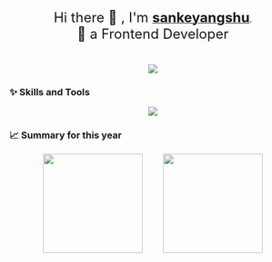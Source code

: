 <div align="center">
  <font size=5>Hi there 👋 , I'm </font><b><a target="_blank" href="javascript:;"><font size=5>sankeyangshu</font></a></b>.<br/>
  <font size=5>🚀 a Frontend Developer</font><br/>
</div>

<h1 align="center"> 
  <a href="https://github.com/sankeyangshu">
    <img src="https://readme-typing-svg.herokuapp.com?lines=从来没有真正的绝境，只有心灵的迷途;Never+really+desperate,+only+the+lost+of+the+soul&center=true&size=18" />
  </a>
</h1>

### **✨ Skills and Tools**

<div align="center">
  <img src="https://skillicons.dev/icons?i=html,css,js,ts,nodejs,nestjs,vue,react," />
</div>

### **📈 Summary for this year**

<div align="center">
  <span>&emsp;&emsp;</span>
  <img height="175px" src="https://github-readme-stats.vercel.app/api?username=sankeyangshu&hide_border=true&show_icons=true&bg_color=0,84fab0,8fd3f4,a8edea,5ee7df&theme=graywhite" />
  <span>&emsp;&emsp;</span>
  <img height="175px" src="https://github-readme-stats.vercel.app/api/top-langs/?username=sankeyangshu&hide_border=true&layout=compact&bg_color=0,5ee7df,a8edea,8fd3f4,84fab0&theme=graywhite" />
  <span>&emsp;&emsp;</span>
</div>

<!--
**sankeyangshu/sankeyangshu** is a ✨ _special_ ✨ repository because its `README.md` (this file) appears on your GitHub profile.

Here are some ideas to get you started:

- 🔭 I’m currently working on ...
- 🌱 I’m currently learning ...
- 👯 I’m looking to collaborate on ...
- 🤔 I’m looking for help with ...
- 💬 Ask me about ...
- 📫 How to reach me: ...
- 😄 Pronouns: ...
- ⚡ Fun fact: ...
-->
